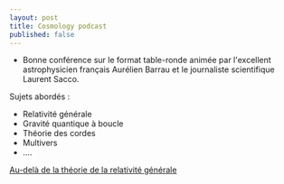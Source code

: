 ```yaml
---
layout: post
title: Cosmology podcast
published: false
---
```


* Bonne conférence sur le format table-ronde animée par l'excellent astrophysicien français Aurélien Barrau et le journaliste scientifique Laurent Sacco.

Sujets abordés :

* Relativité générale
* Gravité quantique à boucle
* Théorie des cordes
* Multivers
* ....

[Au-delà de la théorie de la relativité générale](https://www.franceculture.fr/conferences/bibliotheque-publique-dinformation/au-dela-de-la-theorie-de-la-relativite-generale)
